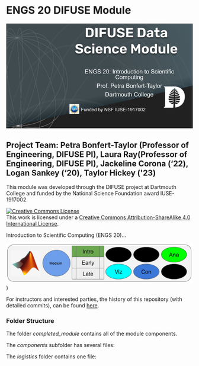 # ENGS 20 DIFUSE Module
![DIFUSE Data Science Module.  Engineering 20: Introdcution to Scientific Computing.  Professor Petra Bonfert-Taylor, Dartmouth College.  Funded by NSF IUSE1917002](https://github.com/difuse-dartmouth/21X_ENGS20/blob/8d3abfd9c214e7ba097b0e1eca8a253e00ce7a64/ENGS20_DIFUSE.png)


## Project Team: Petra Bonfert-Taylor (Professor of Engineering, DIFUSE PI), Laura Ray(Professor of Engineering, DIFUSE PI), Jackeline Corona (‘22),  Logan Sankey (‘20), Taylor Hickey ('23)

This module was developed through the DIFUSE project at Dartmouth College and funded by the National Science Foundation award IUSE-1917002.

<a rel="license" href="http://creativecommons.org/licenses/by-sa/4.0/"><img alt="Creative Commons License" style="border-width:0" src="https://i.creativecommons.org/l/by-sa/4.0/88x31.png" /></a><br />This work is licensed under a <a rel="license" href="http://creativecommons.org/licenses/by-sa/4.0/">Creative Commons Attribution-ShareAlike 4.0 International License</a>.

Introduction to Scientific Computing (ENGS 20)...

![Medium length module using MATLAB and covering analyzing, visualizing data and drawing conclusions.](https://github.com/difuse-dartmouth/21X_ENGS20/blob/8d3abfd9c214e7ba097b0e1eca8a253e00ce7a64/ENGS20_Badge.png))

For instructors and interested parties, the history of this repository (with detailed commits), can be found [here](https://github.com/difuse-dartmouth/X21_ENGS20/commits/main/).
### Folder Structure
The folder *completed_module* contains all of the module components.  

The *components* subfolder has several files:


The *logistics* folder contains one file:
 



